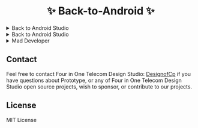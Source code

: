 

# <h1 align="center">✨ Back-to-Android ✨</h1>



<details>
<summary> Back to Android Studio </summary>
<br>
Back to Android an java demo application
<br><br>

![4in1 Telecom Design](/images/Teleco-01.png)

</details>




<details>
<summary> Back to Android Studio </summary>
<br>
Back to Android an java demo application
<br><br>

![4in1 Telecom Design](/images/Teleco.gif)

</details>


<details>
<summary> Mad Developer </summary>
<br>
Advance WebView
<br><br>

---
__Mad Developer 📱__

- __[Mad Developer]( http://www.maddeveloper.in/search?updated-max=2019-02-24T08:29:00-08:00&max-results=7&start=21&by-date=false
)__ - Mad Developer Advance WebView.


---

</details>


## Contact

Feel free to contact Four in One Telecom Design Studio: [DesignofCp](https://github.com/DesignofCp) if you have questions about Prototype, or any of Four in One Telecom Design Studio open source projects, wish to sponsor, or contribute to our projects.

## License

MIT License

